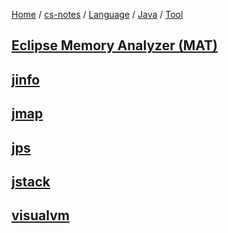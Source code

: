 [Home](https://mengxianbin.github.io) /
[cs-notes](https://mengxianbin.github.io/cs-notes/content) /
[Language](https://mengxianbin.github.io/cs-notes/content/Language) /
[Java](https://mengxianbin.github.io/cs-notes/content/Language/Java) /
[Tool](https://mengxianbin.github.io/cs-notes/content/Language/Java/Tool)

## [Eclipse Memory Analyzer (MAT)](https://mengxianbin.github.io/cs-notes/content/Language/Java/Tool/Eclipse%20Memory%20Analyzer%20%28MAT%29)

## [jinfo](https://mengxianbin.github.io/cs-notes/content/Language/Java/Tool/jinfo)

## [jmap](https://mengxianbin.github.io/cs-notes/content/Language/Java/Tool/jmap)

## [jps](https://mengxianbin.github.io/cs-notes/content/Language/Java/Tool/jps)

## [jstack](https://mengxianbin.github.io/cs-notes/content/Language/Java/Tool/jstack)

## [visualvm](https://mengxianbin.github.io/cs-notes/content/Language/Java/Tool/visualvm)
